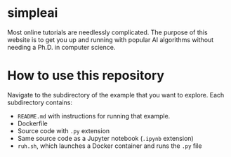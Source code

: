 # simpleai

Most online tutorials are needlessly complicated. The purpose of this website is to get you up and running with popular AI algorithms without needing a Ph.D. in computer science. 

# How to use this repository
Navigate to the subdirectory of the example that you want to explore. Each subdirectory contains:

- `README.md` with instructions for running that example.
- Dockerfile
- Source code with `.py` extension
- Same source code as a Jupyter notebook (`.ipynb` extension)
- `ruh.sh`, which launches a Docker container and runs the `.py` file
